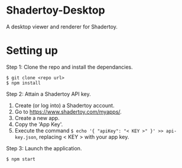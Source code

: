 # Shadertoy-Desktop
A desktop viewer and renderer for Shadertoy.

# Setting up
Step 1: Clone the repo and install the dependancies.
```shell
$ git clone <repo url>
$ npm install
```

Step 2: Attain a Shadertoy API key.

1. Create (or log into) a Shadertoy account.
2. Go to https://www.shadertoy.com/myapps/.
3. Create a new app.
4. Copy the 'App Key'.
5. Execute the command ```$ echo '{ "apiKey": "< KEY >" }' >> api-key.json```, replacing < KEY > with your app key.

Step 3: Launch the application.
```shell
$ npm start
```